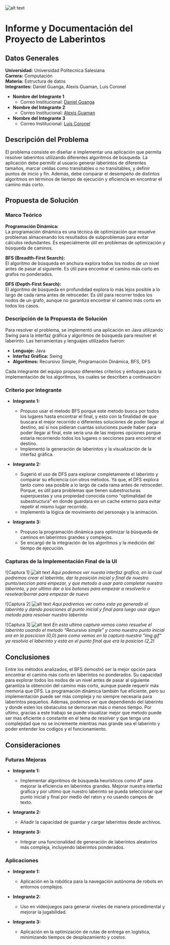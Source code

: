 
![alt text](image-3.png)

# Informe y Documentación del Proyecto de Laberintos

## Datos Generales

**Universidad:** Universidad Politecnica Salesiana  
**Carrera:** Computación  
**Materia:** Estructura de datos  
**Integrantes:** Daniel Guanga, Alexis Guaman, Luis Coronel

- **Nombre del Integrante 1**  
  - Correo Institucional: [Daniel Guanga](dguangag@est.ups.edu.ec)
- **Nombre del Integrante 2**
  - Correo Institucional: [Alexis Guaman](aguamanp4@est.ups.edu.ec)
- **Nombre del Integrante 3**
  - Correo Institucional: [Luis Coronel](lcoronelv@est.ups.edu.ec)

## Descripción del Problema

El problema consiste en diseñar e implementar una aplicación que permita resolver laberintos utilizando diferentes algoritmos de búsqueda. La aplicación debe permitir al usuario generar laberintos de diferentes tamaños, marcar celdas como transitables o no transitables, y definir puntos de inicio y fin. Además, debe comparar el desempeño de distintos algoritmos en términos de tiempo de ejecución y eficiencia en encontrar el camino más corto.

## Propuesta de Solución

### Marco Teórico

**Programación Dinámica:**  
La programación dinámica es una técnica de optimización que resuelve problemas almacenando los resultados de subproblemas para evitar cálculos redundantes. Es especialmente útil en problemas de optimización y búsqueda de caminos.

**BFS (Breadth-First Search):**  
El algoritmo de búsqueda en anchura explora todos los nodos de un nivel antes de pasar al siguiente. Es útil para encontrar el camino más corto en grafos no ponderados.

**DFS (Depth-First Search):**  
El algoritmo de búsqueda en profundidad explora lo más lejos posible a lo largo de cada rama antes de retroceder. Es útil para recorrer todos los nodos de un grafo, aunque no garantiza encontrar el camino más corto en todos los casos.

### Descripción de la Propuesta de Solución

Para resolver el problema, se implementó una aplicación en Java utilizando Swing para la interfaz gráfica y algoritmos de búsqueda para resolver el laberinto. Las herramientas y lenguajes utilizados fueron:

- **Lenguaje:** Java
- **Interfaz Gráfica:** Swing
- **Algoritmos:** Recursivo Simple, Programación Dinámica, BFS, DFS

Cada integrante del equipo propuso diferentes criterios y enfoques para la implementación de los algoritmos, los cuales se describen a continuación:

### Criterio por Integrante

- **Integrante 1:**
  - Propuso usar el metodo BFS porque este metodo busca por todos los lugares hasta encontrar el final, y esto con la finalidad de que buscara el mejor recorrido o diferentes soluciones de poder llegar al destino, asi si nos pidieran cuantas soluciones puede haber para poder llegar al final, este seria una de las mejores opciones porque estaria recorriendo todos los lugares o secciones para encontrar el destino.
  - Implementó la generación de laberintos y la visualización de la interfaz gráfica.

- **Integrante 2:**
  - Sugerió el uso de DFS para explorar completamente el laberinto y comparar su eficiencia con otros métodos. Ya que, el DFS explora tanto como sea posible a lo largo de cada rama antes de retroceder. Porque, es útil para problemas que tienen subestructuras superpuestas y una propiedad conocida como "optimalidad de subestructura" en donde guardara en un cache externo para evitar repetir el mismo lugar recorrido.
  - Implementó la lógica de movimiento del personaje y la animación.

- **Integrante 3:**
  - Propuso la programación dinámica para optimizar la búsqueda de caminos en laberintos grandes y complejos.
  - Se encargó de la integración de los algoritmos y la medición del tiempo de ejecución.

### Capturas de la Implementación Final de la UI

![Captura 1]
![alt text](image.png)
*Aqui podemos ver nuesta interfaz grafica, en la cual podremos crear el laberinto, dar la posición inicial y final de nuestro punto/seccion para empezar, y que metodo a usar para completar nuestro laberinto, y por ultimo dar a los botones para empezar a resolverlo o resetear/borrar para empezar de nuevo*

![Captura 2]
![alt text](image-1.png)
*Aqui podremos ver como esta ya generado el laberinto y dando posiciones al punto inicial y final para luego usar algun metodo para resolver nuestro laberinto*

![Captura 3]
![alt text](image-2.png)
*En esta ultima captura vemos como resuelve el laberinto usando el metodo "Recursivo simple" y como nuestro punto inicial era en la poscicion (0,0) pero como vemos en la captura nuestra "img.gif" ya resolvio el laberinto y esta en el punto final que era la posicion (2,2)*

## Conclusiones

Entre los métodos analizados, el BFS demostró ser la mejor opción para encontrar el camino más corto en laberintos no ponderados. Su capacidad para explorar todos los nodos de un nivel antes de pasar al siguiente garantiza la obtención del camino más corto, aunque puede requerir más memoria que DFS. La programación dinámica también fue eficiente, pero su implementación puede ser más compleja y no siempre necesaria para laberintos pequeños. Ademas, podemos ver que dependiendo del laberinto y donde esten los obstaculos se demoraran más o menos tiempo. Por ultimo, gracias a este trabajo se puede visualizar mejor que metodo puede ser mas eficiente o constante en el tema de resolver y que tenga una complejidad que no se incremente mientras mas grande sea el laberinto y poder entender los codigos y el funcionamiento.

## Consideraciones

### Futuras Mejoras

- **Integrante 1:**
  - Implementar algoritmos de búsqueda heurísticos como A* para mejorar la eficiencia en laberintos grandes. Mejorar nuestra interfaz grafica y por ultimo que nuestro laberinto se pueda seleccionar que punto inicial y final por medio del raton y no usando campos de texto.

- **Integrante 2:**
  - Añadir la capacidad de guardar y cargar laberintos desde archivos.

- **Integrante 3:**
  - Integrar una funcionalidad de generación de laberintos aleatorios más compleja, incluyendo laberintos ponderados.

### Aplicaciones

- **Integrante 1:**
  - Aplicación en la robótica para la navegación autónoma de robots en entornos complejos.

- **Integrante 2:**
  - Uso en videojuegos para generar niveles de manera procedimental y mejorar la jugabilidad.

- **Integrante 3:**
  - Aplicación en la optimización de rutas de entrega en logística, minimizando tiempos de desplazamiento y costos.
